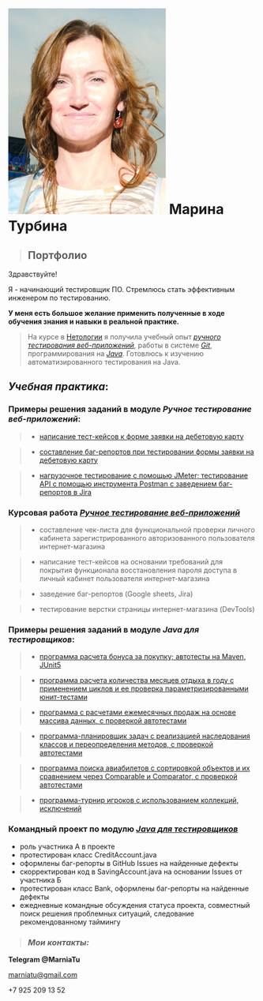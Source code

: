 # ![фото](img/myPicture.png) Марина Турбина 


> ## Портфолио

Здравствуйте!

Я - начинающий тестировщик ПО. Стремлюсь стать эффективным инженером по тестированию. 

**У меня есть большое желание применить полученные в ходе обучения знания и навыки в реальной практике.**

>На курсе в [Нетологии](https://netology.ru/programs/qa-middle#/) я получила учебный опыт *[ручного тестирования веб-приложений](https://github.com/MarniaTu/NetologyCertificates/blob/main/image.png)*, работы в системе *[Git](https://github.com/MarniaTu/NetologyCertificates/blob/main/image-1.png)*, программирования на *[Java](https://github.com/MarniaTu/NetologyCertificates/blob/main/java-certificate.png)*. Готовлюсь к изучению автоматизированного тестирования на Java.

## _Учебная практика_:

### **Примеры решения заданий в модуле** _Ручное тестирование веб-приложений_:

> - [написание тест-кейсов к форме заявки на дебетовую карту](https://docs.google.com/spreadsheets/d/1d1GZydmi4w4k2xJxihwnfppJVMVLzLcy6pbPOEJF3gE/edit#gid=0)

> - [cоставление баг-репортов при тестировании формы заявки на дебетовую карту](https://docs.google.com/spreadsheets/d/1mCow3dUmvzRvq1IA6vTO2HGiSsY6ca-9ZRFNUPAL6rc/edit#gid=0)

> - [нагрузочное тестирование с помощью JMeter; 
тестирование API с помощью инструмента Postman с заведением баг-репортов в Jira
](https://docs.google.com/document/d/1QamtiohD4CdxL6YpA_wWmdh0jxduKbtMiLYYJzwjAm0/edit)


### **Курсовая работа** *[Ручное тестирование веб-приложений](https://docs.google.com/spreadsheets/d/129ZklUHGfoxVvfxpeNTDUNB_1Vk2lwghwTz9D_hJTvQ/edit#gid=0)*

> - составление чек-листа для функциональной проверки личного кабинета зарегистрированного авторизованного пользователя интернет-магазина

> - написание тест-кейсов на основании требований для покрытия функционала восстановления пароля доступа в личный кабинет пользователя интернет-магазина

> - заведение баг-репортов (Google sheets, Jira)

> - тестирование верстки страницы интернет-магазина (DevTools)



### **Примеры решения заданий** в модуле _Java для тестировщиков_:


> - [программа расчета бонуса за покупку; автотесты на Maven, JUnit5](https://github.com/MarniaTu/mvnNewBonusService) 


> - [программа расчета количества месяцев отдыха в году с применением циклов и ее проверка параметризированными юнит-тестами](https://github.com/MarniaTu/RestMonths)

> - [программа с расчетами ежемесячных продаж на основе массива данных, с проверкой автотестами](https://github.com/MarniaTu/MonthlySales)

> - [программа-планировщик задач с реализацией наследования классов и переопределения методов, с проверкой автотестами](https://github.com/MarniaTu/Planner)

> - [программа поиска авиабилетов с сортировкой объектов и их сравнением через Comparable и Comparator, с проверкой автотестами](https://github.com/MarniaTu/AviaTickets)

> - [программа-турнир игроков с использованием коллекций, исключений](https://github.com/MarniaTu/Game)


### **Командный проект** по модулю _[Java для тестировщиков](https://github.com/MarniaTu/JavaQATeamProject)_
- роль участника А в проекте 
- протестирован класс CreditAccount.java
- оформлены баг-репорты в GitHub Issues на найденные дефекты 
- скорректирован код в SavingAccount.java на основании Issues от участника Б
- протестирован класс Bank, оформлены баг-репорты на найденные дефекты
- ежедневные командные обсуждения статуса проекта, совместный поиск решения проблемных ситуаций, следование рекомендованному таймингу

> ### _Мои контакты:_


**Telegram @MarniaTu**

marniatu@gmail.com

+7 925 209 13 52

